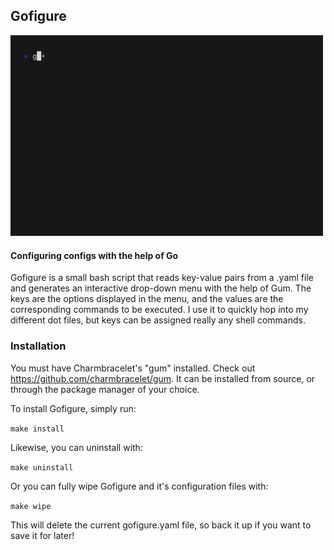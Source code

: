 ## Gofigure
<img src="https://github.com/Skyfire13/gofigure/blob/master/demo.gif" width="500">

#### Configuring configs with the help of Go

Gofigure is a small bash script that reads key-value pairs
from a .yaml file and generates an interactive drop-down menu
with the help of Gum. 
The keys are the options displayed in the menu, and the values
are the corresponding commands to be executed. I use it to
quickly hop into my different dot files, but keys can be 
assigned really any shell commands.

### Installation
You must have Charmbracelet's "gum" installed. Check out
https://github.com/charmbracelet/gum.
It can be installed from source, or through
the package manager of your choice.

To install Gofigure, simply run:

```make install```

Likewise, you can uninstall with:

```make uninstall```

Or you can fully wipe Gofigure and it's configuration files with:

```make wipe```

This will delete the current gofigure.yaml file, so back it up if you want to save it for later!
